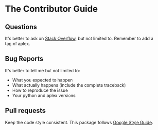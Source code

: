 # The Contributor Guide

## Questions

It's better to ask on [Stack Overflow]([https://stackoverflow.com/questions/tagged/aplex]), but not limited to. Remember to add a tag of aplex.

## Bug Reports

It's better to tell me but not limited to:

- What you expected to happen
- What actually happens (include the complete traceback)
- How to reproduce the issue
- Your python and aplex versions

## Pull requests

Keep the code style consistent. This package  follows [Google Style Guide](https://github.com/google/styleguide/blob/gh-pages/pyguide.md).